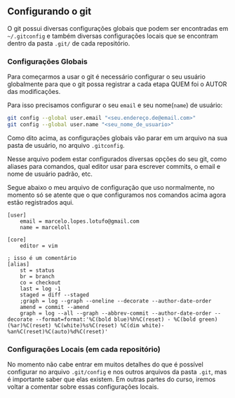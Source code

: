 ## Configurando o git

O git possui diversas configurações globais que podem ser encontradas em `~/.gitconfig`
e também diversas configurações locais que se encontram dentro da pasta `.git/` de cada
repositório.


### Configurações Globais

Para começarmos a usar o git é necessário configurar o seu usuário globalmente para que
o git possa registrar a cada etapa QUEM foi o AUTOR das modificações.

Para isso precisamos configurar o seu `email` e seu nome(`name`) de usuário:

```sh
git config --global user.email "<seu.endereço.de@email.com>"
git config --global user.name "<seu_nome_de_usuario>"
```

Como dito acima, as configurações globais vão parar em um arquivo na sua pasta de usuário,
no arquivo `.gitconfig`.

Nesse arquivo podem estar configurados diversas opções do seu git, como aliases
para comandos, qual editor usar para escrever commits, o email e nome de usuário
padrão, etc.

Segue abaixo o meu arquivo de configuração que uso normalmente, no momento só se atente
que o que configuramos nos comandos acima agora estão registrados aqui.

```Git Config
[user]
	email = marcelo.lopes.lotufo@gmail.com
	name = marceloll

[core]
	editor = vim

; isso é um comentário
[alias]
	st = status
	br = branch
	co = checkout
	last = log -1
	staged = diff --staged
	;graph = log --graph --oneline --decorate --author-date-order
	amend = commit --amend
	graph = log --all --graph --abbrev-commit --author-date-order --decorate --format=format:'%C(bold blue)%h%C(reset) - %C(bold green)(%ar)%C(reset) %C(white)%s%C(reset) %C(dim white)- %an%C(reset)%C(auto)%d%C(reset)'
```

### Configurações Locais (em cada repositório)

No momento não cabe entrar em muitos detalhes do que é possível configurar
no arquivo `.git/config` e nos outros arquivos da pasta `.git`, mas é importante
saber que elas existem. Em outras partes do curso, iremos voltar a comentar sobre
essas configurações locais.
